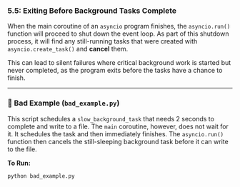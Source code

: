 ### 5.5: Exiting Before Background Tasks Complete

When the main coroutine of an `asyncio` program finishes, the `asyncio.run()` function will proceed to shut down the event loop. As part of this shutdown process, it will find any still-running tasks that were created with `asyncio.create_task()` and **cancel** them.

This can lead to silent failures where critical background work is started but never completed, as the program exits before the tasks have a chance to finish.

---

### 🔴 Bad Example (`bad_example.py`)

This script schedules a `slow_background_task` that needs 2 seconds to complete and write to a file. The `main` coroutine, however, does not wait for it. It schedules the task and then immediately finishes. The `asyncio.run()` function then cancels the still-sleeping background task before it can write to the file.

**To Run:**
```bash
python bad_example.py